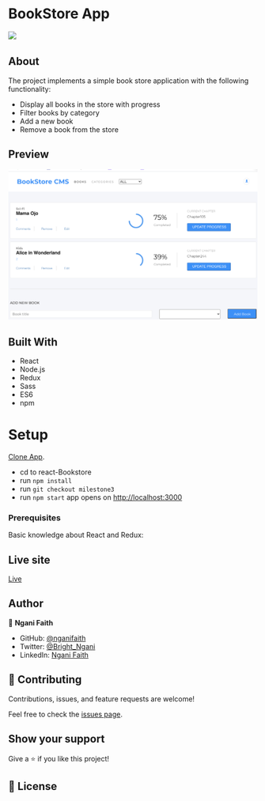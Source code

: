 # BookStore App

![](https://img.shields.io/badge/Microverse-blueviolet)

## About

The project implements a simple book store application with the following functionality:

- Display all books in the store with progress
- Filter books by category
- Add a new book
- Remove a book from the store

## Preview

![home](./home.png)

## Built With

- React
- Node.js
- Redux
- Sass
- ES6
- npm

# Setup

[Clone App](https://github.com/nganifaith/react-Bookstore).

- cd to react-Bookstore
- run `npm install`
- run `git checkout milestone3`
- run `npm start` app opens on [http://localhost:3000](http://localhost:3000)

### Prerequisites

Basic knowledge about React and Redux:

## Live site

[Live](https://deploy-preview-1--cocky-curie-63100a.netlify.app/)

## Author

👤 **Ngani Faith**

- GitHub: [@nganifaith](https://github.com/nganifaith)
- Twitter: [@Bright_Ngani](https://twitter.com/bright_ngani)
- LinkedIn: [Ngani Faith](https://www.linkedin.com/in/ngani-faith/)

## 🤝 Contributing

Contributions, issues, and feature requests are welcome!

Feel free to check the [issues page](https://github.com/nganifaith/react-Bookstore/issues).

## Show your support

Give a ⭐️ if you like this project!

## 📝 License
